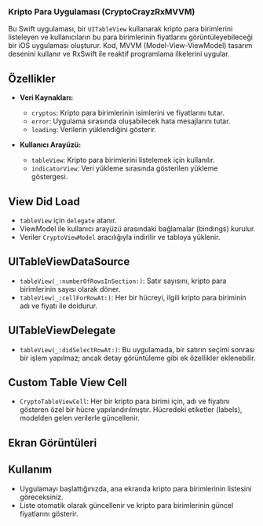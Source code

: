 ### Kripto Para Uygulaması (CryptoCrayzRxMVVM)

Bu Swift uygulaması, bir `UITableView` kullanarak kripto para birimlerini listeleyen ve kullanıcıların bu para birimlerinin fiyatlarını görüntüleyebileceği bir iOS uygulaması oluşturur. Kod, MVVM (Model-View-ViewModel) tasarım desenini kullanır ve RxSwift ile reaktif programlama ilkelerini uygular.

## Özellikler

- **Veri Kaynakları:**
  - `cryptos`: Kripto para birimlerinin isimlerini ve fiyatlarını tutar.
  - `error`: Uygulama sırasında oluşabilecek hata mesajlarını tutar.
  - `loading`: Verilerin yüklendiğini gösterir.

- **Kullanıcı Arayüzü:**
  - `tableView`: Kripto para birimlerini listelemek için kullanılır.
  - `indicatorView`: Veri yükleme sırasında gösterilen yükleme göstergesi.

## View Did Load

- `tableView` için `delegate` atanır.
- ViewModel ile kullanıcı arayüzü arasındaki bağlamalar (bindings) kurulur.
- Veriler `CryptoViewModel` aracılığıyla indirilir ve tabloya yüklenir.

## UITableViewDataSource

- `tableView(_:numberOfRowsInSection:)`: Satır sayısını, kripto para birimlerinin sayısı olarak döner.
- `tableView(_:cellForRowAt:)`: Her bir hücreyi, ilgili kripto para biriminin adı ve fiyatı ile doldurur.

## UITableViewDelegate

- `tableView(_:didSelectRowAt:)`: Bu uygulamada, bir satırın seçimi sonrası bir işlem yapılmaz; ancak detay görüntüleme gibi ek özellikler eklenebilir.

## Custom Table View Cell

- `CryptoTableViewCell`: Her bir kripto para birimi için, adı ve fiyatını gösteren özel bir hücre yapılandırılmıştır. Hücredeki etiketler (labels), modelden gelen verilerle güncellenir.

## Ekran Görüntüleri



## Kullanım

- Uygulamayı başlattığınızda, ana ekranda kripto para birimlerinin listesini göreceksiniz.
- Liste otomatik olarak güncellenir ve kripto para birimlerinin güncel fiyatlarını gösterir.
